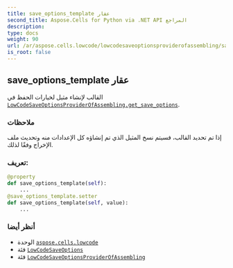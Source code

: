 ```yaml
---
title: save_options_template عقار
second_title: Aspose.Cells for Python via .NET API المراجع
description:
type: docs
weight: 90
url: /ar/aspose.cells.lowcode/lowcodesaveoptionsproviderofassembling/save_options_template/
is_root: false
---
```

##  save_options_template عقار

القالب لإنشاء مثيل لخيارات الحفظ في [`LowCodeSaveOptionsProviderOfAssembling.get_save_options`](/cells/python-net/ar/aspose.cells.lowcode/lowcodesaveoptionsproviderofassembling/get_save_options).

###  ملاحظات

إذا تم تحديد القالب، فسيتم نسخ المثيل الذي تم إنشاؤه
كل الإعدادات منه وتحديث ملف الإخراج وفقًا لذلك.
###  تعريف:
```python
@property
def save_options_template(self):
    ...
@save_options_template.setter
def save_options_template(self, value):
    ...
```

###  أنظر أيضا
* الوحدة [`aspose.cells.lowcode`](../../)
* فئة [`LowCodeSaveOptions`](/cells/python-net/ar/aspose.cells.lowcode/lowcodesaveoptions)
* فئة [`LowCodeSaveOptionsProviderOfAssembling`](/cells/python-net/ar/aspose.cells.lowcode/lowcodesaveoptionsproviderofassembling)
